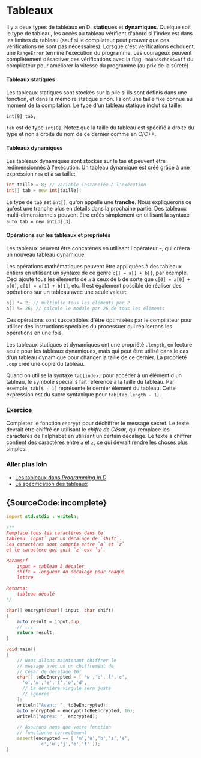 # Tableaux

Il y a deux types de tableaux en D: **statiques** et **dynamiques**.
Quelque soit le type de tableau, les accès au tableau vérifient d'abord si l'index est dans les limites du tableau (sauf si le compilateur peut prouver que ces vérifications ne sont pas nécessaires).
Lorsque c'est vérifications échouent, une `RangeError` termine l'exécution du programme.
Les courageux peuvent complètement désactiver ces vérifications avec la flag `-boundscheks=off` du compilateur pour améliorer la vitesse du programme (au prix de la sûreté)

#### Tableaux statiques

Les tableaux statiques sont stockés sur la pile si ils sont définis dans une fonction, et dans la mémoire statique sinon. Ils ont une taille fixe connue au moment de la compilation. Le type d'un tableau statique inclut sa taille:

    int[8] tab;

`tab` est de type `int[8]`. Notez que la taille du tableau est spécifié à droite du type et non à droite du nom de ce dernier comme en C/C++.

#### Tableaux dynamiques

Les tableaux dynamiques sont stockés sur le tas et peuvent être redimensionnés à l'exécution. Un tableau dynamique est créé grâce à une expression `new` et à sa taille:

```d
int taille = 8; // variable instanciée à l'exécution
int[] tab = new int[taille];
```

Le type de `tab` est `int[]`, qu'on appelle une **tranche**. Nous expliquerons ce qu'est une tranche plus en détails dans la prochaine partie. Des tableaux multi-dimensionnels peuvent être créés simplement en utilisant la syntaxe `auto tab = new int[3][3]`.

#### Opérations sur les tableaux et propriétés

Les tableaux peuvent être concaténés en utilisant l'opérateur `~`, qui créera un nouveau tableau dynamique.

Les opérations mathématiques peuvent être appliquées à des tableaux entiers en utilisant un syntaxe de ce genre `c[] = a[] + b[]`, par exemple.
Ceci ajoute tous les élements de `a` à ceux de `b` de sorte que
`c[0] = a[0] + b[0]`, `c[1] = a[1] + b[1]`, etc. Il est également possible de réaliser des opérations sur un tableau avec une seule valeur:

```d
a[] *= 2; // multiplie tous les éléments par 2
a[] %= 26; // calcule le module par 26 de tous les éléments
```

Ces opérations sont susceptibles d'être optimisées par le compilateur pour utiliser des instructions spéciales du processuer qui réaliserons les opérations en une fois.

Les tableaux statiques et dynamiques ont une propriété `.length`, en lecture seule pour les tableaux dynamiques, mais qui peut être utilisé dans le cas d'un tableau dynamique pour changer la taille de ce dernier. 
La propriété `.dup` créé une copie du tableau.

Quand on utilise la syntaxe `tab[index]` pour accéder à un élément d'un tableau, le symbole spécial `$` fait référence à la taille du tableau. Par exemple, `tab[$ - 1]` représente le dernier élément du tableau. Cette expression est du sucre syntaxique pour `tab[tab.length - 1]`.

### Exercice

Completez le fonction `encrypt` pour déchiffrer le message secret. Le texte devrait être chiffré en utilisant le *chifre de César*, qui remplace les caractères de l'alphabet en utilisant un certain décalage. Le texte à chiffrer contient des caractères entre `a` et `z`, ce qui devrait rendre les choses plus simples.

### Aller plus loin

- [Les tableaux dans _Programming in D_](http://ddili.org/ders/d.en/arrays.html)
- [La spécification des tableaux](https://dlang.org/spec/arrays.html)

## {SourceCode:incomplete}

```d
import std.stdio : writeln;

/**
Remplace tous les caractères dans le
tableau `input` par un décalage de `shift`.
Les caractères sont compris entre `a` et `z`
et le caractère qui suit `z` est `a`.

Params:f
    input = tableau à décaler
    shift = longueur du décalage pour chaque 
    lettre

Returns:
    tableau décalé
*/

char[] encrypt(char[] input, char shift)
{
    auto result = input.dup;
    // ...
    return result;
}

void main()
{
    // Nous allons maintenant chiffrer le 
    // message avec un un chiffrement de 
    // César de décalage 16!
    char[] toBeEncrypted = [ 'w','e','l','c',
      'o','m','e','t','o','d',
      // La dernière virgule sera juste
      // ignorée
    ];
    writeln("Avant: ", toBeEncrypted);
    auto encrypted = encrypt(toBeEncrypted, 16);
    writeln("Après: ", encrypted);

    // Assurons nous que votre fonction
    // fonctionne correctement
    assert(encrypted == [ 'm','u','b','s','e',
            'c','u','j','e','t' ]);
}
```
